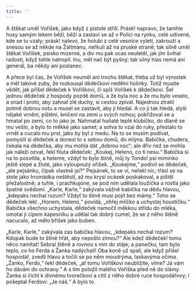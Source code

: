 ```yaml
---
title: ''
---
```


A štěkat uměl Voříšek, jako když z pistole střílí. Prásk! napravo, že tamhle husy samým lekem běží, běží a zastaví se až v Polici na rynku, celé udivené, kde se tu vzaly; prásk! nalevo, že holubi z celé vesnice vyletí, zakrouží a snesou se až někde na Žaltmanu, neřkuli až na pruské straně; tak silně uměl štěkat Voříšek, psisko mizerné, a div mu pak ocas neuletěl, jak jím švihal radostí, když tohle natropil. Inu, měl nač být pyšný; tak silný hlas nemá ani generál, ba někdy ani poslanec.

A přece byl čas, že Voříšek neuměl ani trochu štěkat, třeba už byl výrostek a měl takové zuby, že rozkousal dědečkovi nedělní holinky. Totiž musíte vědět, jak přišel dědeček k Voříškovi, či spíš Voříšek k dědečkovi. Šel jednou dědeček z hospody pozdě domů, a že byla noc a že mu bylo veselo, a snad i proto, aby zahnal zlé duchy, si cestou zpíval. Najednou ztratil potmě dobrou notu a musel se zastavit, aby ji hledal. A co ji tak hledá, slyší nějaké vrnění, pištění, kničení na zemi u svých nohou; pokřižoval se a hmatal po zemi, co to jako je. Nahmatal huňaté teplé klubíčko, do dlaně se mu vešlo, a bylo to měkké jako samet; a sotva to vzal do ruky, přestalo to vrnět a cucalo mu prst, jako by byl z medu. Na to se musím podívat, pomyslil si dědeček a donesl to s sebou domů, do mlýna. Babička, chudera, čekala na dědečka, aby mu mohla dát „dobrou noc“; ale dřív než se mohla jak náleží ozvat, řekl filuta dědeček: „Koukej, Heleno, co ti nesu.“ Babička si na to posvítila, a heleme, vždyť to bylo štíně, můj ty Tondo! psí miminko ještě slepé a žluté, jako vyloupnutý oříšek. „Koukejme,“ podivil se dědeček, „ale pejsánku, čípak vlastně jsi?“ Pejsánek, to se ví, neřekl nic; třásl se na stole jako hromádka neštěstí, až mu krysí ocásek poskakoval, a pištěl přežalostně; a tuhle, i prachkujóne, se pod ním udělala loužička a rostla jako špatné svědomí. „Karle, Karle,“ zakývala vážně babička na dědu hlavou, „kdepaks nechal rozum? Vždyť to štíně musí pojít bez mámy.“ Toho se dědeček lekl. „Honem, Heleno,“ povídá, „ohřej mlíčko a uchystej houstičku.“ Babička všechno uchystala, dědeček namočil měkkou střídu do mléka, omotal ji cípem kapesníku a udělal tak dobrý cumel, že se z něho štěně nacucalo, až mělo bříšek jako buben.

„Karle, Karle,“ zakývala zas babička hlavou, „kdepaks nechal rozum? Kdopak bude to štíně hřát, aby nepošlo zimou?“ Ale kdež dědeček! tomu něco namítat! Sebral štěně a rovnou s ním do stáje; a panečku, tam bylo teplo, co ho Ferda a Žanka nadýchali! Oba koně už spali, ale když přišel hospodář, zvedli hlavu a točili se po něm moudrýma, laskavýma očima. „Žanko, Ferdo,“ řekl dědeček, „ať tomu Voříškovi neublížíte, víme? Já vám ho dávám do ochrany.“ A s tím položil malého Voříška před ně do slámy. Žanka si čichl k divnému tvorečkovi a cítil z něho dobré ruce hospodářovy; i pošeptal Ferdovi: „Je náš.“ A bylo to.
